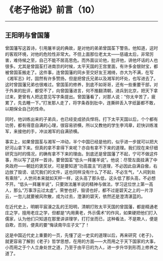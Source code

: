 # 《老子他说》前言（10）

------

## 王阳明与曾国藩

曾国藩写这首诗，引用屠羊说的典故，是对他的弟弟曾国荃下警告。他知道，这时的客观环境，对他的危险性非常大。不但上面那位老太太——慈禧太后，非常厉害，难侍候之至，自己不能不居高思危。而外面议论他，批评他，讲他坏话的人也很多。尤其是曾国荃打进南京的时候，太平天国的王宫里面，有许多金银财宝，都被曾国荃搬走了。这件事，连曾国藩的同乡至交好友王湘绮，亦大为不满，在写《湘军志》时，固然有许多赞扬，但是把曾氏兄弟以及湘军的坏处，也写进去了。这时曾国藩兄弟也很难过。曾国荃的修养，到底不如哥哥，还有一些重要干部，对于外来的批评，都受不了，向曾国藩进言，何不推翻清朝，进兵到北京，把天下拿过来，更曾有人把这意见写字条提出。曾国藩看了，对那人说：“你太辛苦了，疲累了，先去睡一下。”打发那人走了，将字条吞到肚中，连撕碎丢入字纸篓都不敢，以期保全自己的性命。

同时，他训练出来的子弟兵，也已经变成骄兵悍将。打下太平天国以后，个个都有功劳，都有得意自满的心理，很容易骄横，所以又教他的学生李鸿章，赶快训练淮军，来接他的手，冲淡湘军的自满骄横。

事实上，如果曾国荃与湘军一冲动，半个中国已经是他的，似乎进一步就可以把大好河山拿下来。但真的拿不拿得下来呢？亦自有拿不下来的道理。我们现在来仔细研究当时的情况，的确有拿不下来的理由。到底还是曾国藩了不起，宁可不做这件事，所以写了这样一首诗，要曾国荃“低头一拜屠羊说”。他说：尽管左面挂满了中央政府——朝廷的褒奖状，可是要知道“功高震主”的道理，不必因此自满自傲，右边放了毁谤、诋咒我们的文件，这也同样没有什么了不起，不必生气，“人间到处有乘除”，人世间本来就如天秤一样，这头高了那头低，这头低了那头高，不必想不开。“低头一拜屠羊说”，只要效法屠羊说的精神与做法，学习这位世上第一高人，那么“万事浮云过太虚”。荣誉也好，毁谤也好，都不过是碧天之上的一片浮云，一忽儿就要被风吹散，成为过去，澄湛的碧天，依然还是澄清湛蓝的。

在近代史上，明朝平宸濠之乱的王阳明，清朝打败太平天国的曾国藩，都是精通老庄之学，擅用老庄之学，但都是“内用黄老，外示儒术”的作风，如果硬把他们打入儒家，认为他们只知道在那里讲讲理学，打打坐而已，这种看法，不是欺人，便是自欺，否则，便真的要“悔读南华庄子文”了！

这是中国近代史上重要的一页，先懂了这一史实的道理以后，再来研究《老子》，就更容易了解到《老子》哲学思想，在用的方面——大而用之于天下国家的大事，小而用之于个人立身处世之道，乃至于由平日的为人，进一步升华到形而上修养之道了。